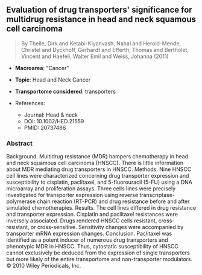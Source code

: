 ## Evaluation of drug transporters' significance for multidrug resistance in head and neck squamous cell carcinoma

> By Theile, Dirk and Ketabi-Kiyanvash, Nahal and Herold-Mende, Christel and Dyckhoff, Gerhardt and Efferth, Thomas and Bertholet, Vincent and Haefeli, Walter Emil and Weiss, Johanna (2011)

- **Macroarea**: "Cancer"
- **Topic**: Head and Neck Cancer
- **Transportome considered**: transporters

- References:
  - Journal: Head & neck
  - DOI: 10.1002/HED.21559
  - PMID: 20737486

### Abstract

Background. Multidrug resistance (MDR) hampers chemotherapy in head and neck squamous cell carcinoma (HNSCC). There is little information about MDR mediating drug transporters in HNSCC. Methods. Nine HNSCC cell lines were characterized concerning drug transporter expression and susceptibility to cisplatin, paclitaxel, and 5-fluorouracil (5-FU) using a DNA microarray and proliferation assays. Three cells lines were precisely investigated for transporter expression using reverse transcriptase-polymerase chain reaction (RT-PCR) and drug resistance before and after simulated chemotherapies. Results. The cell lines differed in drug resistance and transporter expression. Cisplatin and paclitaxel resistances were inversely associated. Drugs rendered HNSCC cells resistant, cross-resistant, or cross-sensitive. Sensitivity changes were accompanied by transporter mRNA expression changes. Conclusion. Paclitaxel was identified as a potent inducer of numerous drug transporters and phenotypic MDR in HNSCC. Thus, cytostatic susceptibility of HNSCC cannot exclusively be deduced from the expression of single transporters but more likely of the entire transportome and non-transporter modulators. © 2010 Wiley Periodicals, Inc.
